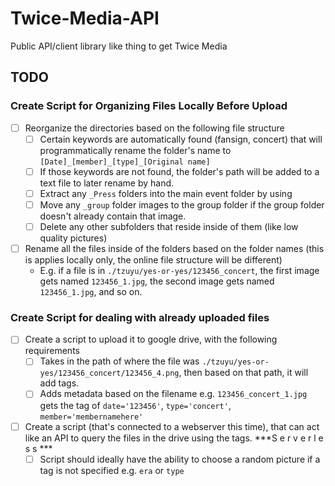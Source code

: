 # Twice-Media-API
Public API/client library like thing to get Twice Media

## TODO
### Create Script for Organizing Files Locally Before Upload
  - [ ] Reorganize the directories based on the following file structure
    - [ ] Certain keywords are automatically found (fansign, concert) that will programmatically rename the folder's name to `[Date]_[member]_[type]_[Original name]`
    - [ ] If those keywords are not found, the folder's path will be added to a text file to later rename by hand.
    - [ ] Extract any `_Press` folders into the main event folder by using
    - [ ] Move any `_group` folder images to the group folder if the group folder doesn't already contain that image.
    - [ ] Delete any other subfolders that reside inside of them (like low quality pictures)
  - [ ] Rename all the files inside of the folders based on the folder names (this is applies locally only, the online file structure will be different) 
    - E.g. if a file is in `./tzuyu/yes-or-yes/123456_concert`, the first image gets named `123456_1.jpg`, the second image gets named `123456_1.jpg`, and so on.
### Create Script for dealing with already uploaded files
  - [ ] Create a script to upload it to google drive, with the following requirements
     - [ ] Takes in the path of where the file was `./tzuyu/yes-or-yes/123456_concert/123456_4.png`, then based on that path, it will add tags.
     - [ ] Adds metadata based on the filename e.g. `123456_concert_1.jpg` gets the tag of `date='123456'`, `type='concert'`, `member='membernamehere'`
  - [ ] Create a script (that's connected to a webserver this time), that can act like an API to query the files in the drive using the tags. ***S e r v e r l e s s ***
    - [ ] Script should ideally have the ability to choose a random picture if a tag is not specified e.g. `era` or `type`
